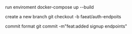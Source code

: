 run enviroment
docker-compose up --build

create a new branch
git checkout -b faeat/auth-endpoits

commit format
git commit -m"feat:added signup endpoints"
